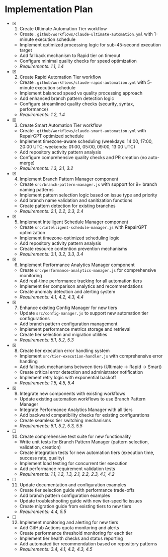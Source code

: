 # Implementation Plan

- [x] 1. Create Ultimate Automation Tier workflow
  - Create `.github/workflows/claude-ultimate-automation.yml` with 1-minute execution schedule
  - Implement optimized processing logic for sub-45-second execution target
  - Add fallback mechanism to Rapid tier on timeout
  - Configure minimal quality checks for speed optimization
  - _Requirements: 1.1, 1.4_

- [x] 2. Create Rapid Automation Tier workflow
  - Create `.github/workflows/claude-rapid-automation.yml` with 5-minute execution schedule
  - Implement balanced speed vs quality processing approach
  - Add enhanced branch pattern detection logic
  - Configure streamlined quality checks (security, syntax, performance)
  - _Requirements: 1.2, 1.4_

- [x] 3. Create Smart Automation Tier workflow
  - Create `.github/workflows/claude-smart-automation.yml` with RepairGPT optimized schedule
  - Implement timezone-aware scheduling (weekdays: 14:00, 17:00, 20:00 UTC; weekends: 01:00, 05:00, 09:00, 13:00 UTC)
  - Add repository activity pattern analysis
  - Configure comprehensive quality checks and PR creation (no auto-merge)
  - _Requirements: 1.3, 3.1, 3.2_

- [x] 4. Implement Branch Pattern Manager component
  - Create `src/branch-pattern-manager.js` with support for 9+ branch naming patterns
  - Implement pattern selection logic based on issue type and priority
  - Add branch name validation and sanitization functions
  - Create pattern detection for existing branches
  - _Requirements: 2.1, 2.2, 2.3, 2.4_

- [x] 5. Implement Intelligent Schedule Manager component
  - Create `src/intelligent-schedule-manager.js` with RepairGPT optimization
  - Implement timezone-optimized scheduling logic
  - Add repository activity pattern analysis
  - Create resource contention prevention mechanisms
  - _Requirements: 3.1, 3.2, 3.3, 3.4_

- [x] 6. Implement Performance Analytics Manager component
  - Create `src/performance-analytics-manager.js` for comprehensive monitoring
  - Add real-time performance tracking for all automation tiers
  - Implement tier comparison analytics and recommendations
  - Create anomaly detection and alerting system
  - _Requirements: 4.1, 4.2, 4.3, 4.4_

- [x] 7. Enhance existing Config Manager for new tiers
  - Update `src/config-manager.js` to support new automation tier configurations
  - Add branch pattern configuration management
  - Implement performance metrics storage and retrieval
  - Create tier selection and migration utilities
  - _Requirements: 5.1, 5.2, 5.3_

- [x] 8. Create tier execution error handling system
  - Implement `src/tier-execution-handler.js` with comprehensive error handling
  - Add fallback mechanisms between tiers (Ultimate → Rapid → Smart)
  - Create critical error detection and administrator notification
  - Implement retry logic with exponential backoff
  - _Requirements: 1.5, 4.5, 5.4_

- [x] 9. Integrate new components with existing workflows
  - Update existing automation workflows to use Branch Pattern Manager
  - Integrate Performance Analytics Manager with all tiers
  - Add backward compatibility checks for existing configurations
  - Create seamless tier switching mechanisms
  - _Requirements: 5.1, 5.2, 5.3, 5.5_

- [ ] 10. Create comprehensive test suite for new functionality
  - Write unit tests for Branch Pattern Manager (pattern selection, validation, creation)
  - Create integration tests for new automation tiers (execution time, success rate, quality)
  - Implement load testing for concurrent tier execution
  - Add performance requirement validation tests
  - _Requirements: 1.1, 1.2, 1.3, 2.1, 2.2, 2.3, 4.1, 4.2_

- [ ] 11. Update documentation and configuration examples
  - Create tier selection guide with performance trade-offs
  - Add branch pattern configuration examples
  - Update troubleshooting guide with new tier-specific issues
  - Create migration guide from existing tiers to new tiers
  - _Requirements: 4.4, 5.5_

- [ ] 12. Implement monitoring and alerting for new tiers
  - Add GitHub Actions quota monitoring and alerts
  - Create performance threshold monitoring for each tier
  - Implement tier health checks and status reporting
  - Add automated tier recommendation based on repository patterns
  - _Requirements: 3.4, 4.1, 4.2, 4.3, 4.5_
